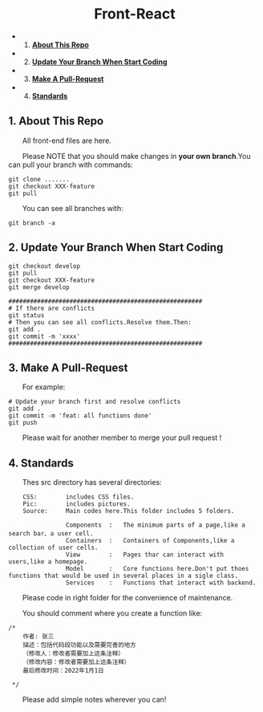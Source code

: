 
# <center> Front-React </center> #


<!-- vscode-markdown-toc -->
* 1. [**About This Repo**](#AboutThisRepo)
* 2. [**Update Your Branch When Start Coding**](#UpdateYourBranchWhenStartCoding)
* 3. [**Make A Pull-Request**](#MakeAPull-Request)
* 4. [**Standards**](#Standards)

<!-- vscode-markdown-toc-config
	numbering=true
	autoSave=true
	/vscode-markdown-toc-config -->
<!-- /vscode-markdown-toc -->


##  1. <a name='AboutThisRepo'></a>**About This Repo**                                                                                                                                             
&emsp;&emsp;All front-end files are here.

&emsp;&emsp;Please NOTE that you should make changes in **your own branch**.You can pull your branch with commands:

```shell
git clone .......
git checkout XXX-feature
git pull
```

&emsp;&emsp;You can see all branches with:
```shell
git branch -a
```



##  2. <a name='UpdateYourBranchWhenStartCoding'></a>**Update Your Branch When Start Coding**


```shell
git checkout develop
git pull
git checkout XXX-feature
git merge develop

######################################################
# If there are conflicts 
git status
# Then you can see all conflicts.Resolve them.Then:
git add .
git commit -m 'xxxx'
######################################################

```

##  3. <a name='MakeAPull-Request'></a>**Make A Pull-Request**
&emsp;&emsp;For example:
```shell
# Update your branch first and resolve conflicts
git add .
git commit -m 'feat: all functions done'
git push
```

&emsp;&emsp;Please wait for another member to merge your pull request !


##  4. <a name='Standards'></a>**Standards**
&emsp;&emsp;Thes src directory has several directories:

        CSS:        includes CSS files.
        Pic:        includes pictures.
        Source:     Main codes here.This folder includes 5 folders.

                    Components  :   The minimum parts of a page,like a search bar、a user cell.
                    Containers  :   Containers of Components,like a collection of user cells.
                    View        :   Pages thar can interact with users,like a homepage.
                    Model       :   Core functions here.Don't put thoes functions that would be used in several places in a sigle class.
                    Services    :   Functions that interact with backend.


&emsp;&emsp;Please code in right folder for the convenience of maintenance.

&emsp;&emsp;You should comment where you create a function like:
```javascrip
/*
    作者: 张三
    描述：包括代码段功能以及需要完善的地方
    （修改人：修改者需要加上这条注释）
    （修改内容：修改者需要加上这条注释）
    最后修改时间：2022年1月1日

 */
```
&emsp;&emsp;Please add simple notes wherever you can!


